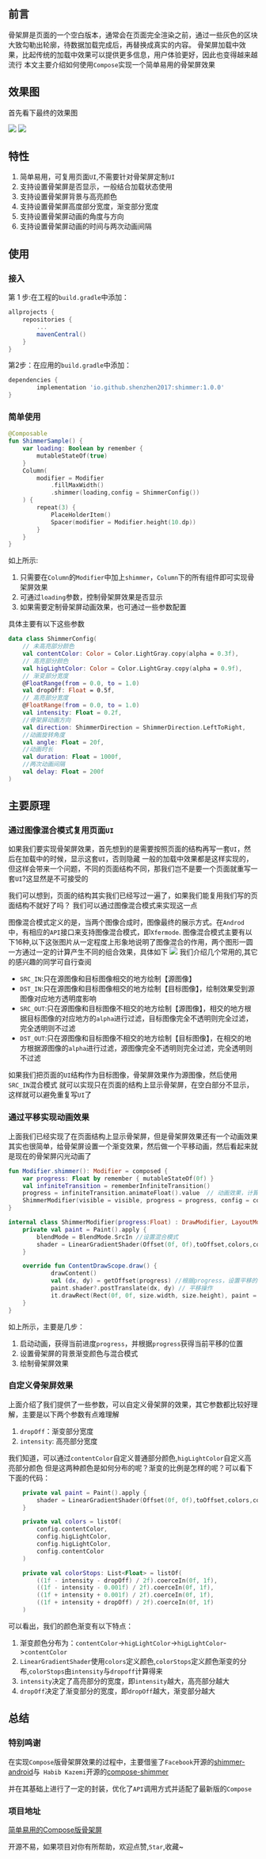 ## 前言
骨架屏是页面的一个空白版本，通常会在页面完全渲染之前，通过一些灰色的区块大致勾勒出轮廓，待数据加载完成后，再替换成真实的内容。
骨架屏加载中效果，比起传统的加载中效果可以提供更多信息，用户体验更好，因此也变得越来越流行
本文主要介绍如何使用`Compose`实现一个简单易用的骨架屏效果

## 效果图
首先看下最终的效果图

![](https://raw.githubusercontents.com/shenzhen2017/resource/main/2021/september/p1.gif)
![](https://raw.githubusercontents.com/shenzhen2017/resource/main/2021/september/p2.gif)

## 特性
1. 简单易用，可复用页面`UI`,不需要针对骨架屏定制`UI`
2. 支持设置骨架屏是否显示，一般结合加载状态使用
3. 支持设置骨架屏背景与高亮颜色
4. 支持设置骨架屏高度部分宽度，渐变部分宽度
5. 支持设置骨架屏动画的角度与方向
6. 支持设置骨架屏动画的时间与两次动画间隔

## 使用
### 接入
第 1 步:在工程的`build.gradle`中添加：
```groovy
allprojects {
	repositories {
		...
		mavenCentral()
	}
}
```

第2步：在应用的`build.gradle`中添加：
```groovy
dependencies {
        implementation 'io.github.shenzhen2017:shimmer:1.0.0'
}
```

### 简单使用
```kotlin
@Composable
fun ShimmerSample() {
    var loading: Boolean by remember {
        mutableStateOf(true)
    }
    Column(
        modifier = Modifier
            .fillMaxWidth()
            .shimmer(loading,config = ShimmerConfig())
    ) {
        repeat(3) {
            PlaceHolderItem()
            Spacer(modifier = Modifier.height(10.dp))
        }
    }
}
```
如上所示:
1. 只需要在`Column`的`Modifier`中加上`shimmer`，`Column`下的所有组件即可实现骨架屏效果
2. 可通过`loading`参数，控制骨架屏效果是否显示
3. 如果需要定制骨架屏动画效果，也可通过一些参数配置

具体主要有以下这些参数
```kotlin
data class ShimmerConfig(
    // 未高亮部分颜色
    val contentColor: Color = Color.LightGray.copy(alpha = 0.3f),
    // 高亮部分颜色
    val higLightColor: Color = Color.LightGray.copy(alpha = 0.9f),
    // 渐变部分宽度
    @FloatRange(from = 0.0, to = 1.0)
    val dropOff: Float = 0.5f,
    // 高亮部分宽度
    @FloatRange(from = 0.0, to = 1.0)
    val intensity: Float = 0.2f,
    //骨架屏动画方向
    val direction: ShimmerDirection = ShimmerDirection.LeftToRight,
    //动画旋转角度
    val angle: Float = 20f,
    //动画时长
    val duration: Float = 1000f,
    //两次动画间隔
    val delay: Float = 200f
)
```

## 主要原理
### 通过图像混合模式复用页面`UI`
如果我们要实现骨架屏效果，首先想到的是需要按照页面的结构再写一套`UI`，然后在加载中的时候，显示这套`UI`，否则隐藏
一般的加载中效果都是这样实现的，但这样会带来一个问题，不同的页面结构不同，那我们岂不是要一个页面就重写一套`UI`?这显然是不可接受的

我们可以想到，页面的结构其实我们已经写过一遍了，如果我们能复用我们写的页面结构不就好了吗？
我们可以通过图像混合模式来实现这一点

图像混合模式定义的是，当两个图像合成时，图像最终的展示方式。在`Androd`中，有相应的`API`接口来支持图像混合模式，即`Xfermode`.
图像混合模式主要有以下16种,以下这张图片从一定程度上形象地说明了图像混合的作用，两个图形一圆一方通过一定的计算产生不同的组合效果，具体如下
![](https://p1-jj.byteimg.com/tos-cn-i-t2oaga2asx/gold-user-assets/2019/10/24/16dfbb120666a993~tplv-t2oaga2asx-watermark.awebp)
我们介绍几个常用的,其它的感兴趣的同学可自行查阅
- `SRC_IN`:只在源图像和目标图像相交的地方绘制【源图像】
- `DST_IN`:只在源图像和目标图像相交的地方绘制【目标图像】，绘制效果受到源图像对应地方透明度影响
- `SRC_OUT`:只在源图像和目标图像不相交的地方绘制【源图像】，相交的地方根据目标图像的对应地方的`alpha`进行过滤，目标图像完全不透明则完全过滤，完全透明则不过滤
- `DST_OUT`:只在源图像和目标图像不相交的地方绘制【目标图像】，在相交的地方根据源图像的`alpha`进行过滤，源图像完全不透明则完全过滤，完全透明则不过滤

如果我们把页面的`UI`结构作为目标图像，骨架屏效果作为源图像，然后使用`SRC_IN`混合模式
就可以实现只在页面的结构上显示骨架屏，在空白部分不显示，这样就可以避免重复写`UI`了

### 通过平移实现动画效果
上面我们已经实现了在页面结构上显示骨架屏，但是骨架屏效果还有一个动画效果
其实也很简单，给骨架屏设置一个渐变效果，然后做一个平移动画，然后看起来就是现在的骨架屏闪光动画了
```kotlin
fun Modifier.shimmer(): Modifier = composed {
    var progress: Float by remember { mutableStateOf(0f) }
    val infiniteTransition = rememberInfiniteTransition()
    progress = infiniteTransition.animateFloat().value  // 动画效果，计算百分比
    ShimmerModifier(visible = visible, progress = progress, config = config)
}

internal class ShimmerModifier(progress:Float) : DrawModifier, LayoutModifier {
    private val paint = Paint().apply {
        blendMode = BlendMode.SrcIn //设置混合模式
        shader = LinearGradientShader(Offset(0f, 0f),toOffset,colors,colorStops)//设置渐变色
    }

    override fun ContentDrawScope.draw() {
            drawContent()
            val (dx, dy) = getOffset(progress) //根据progress，设置平移的位置
            paint.shader?.postTranslate(dx, dy) // 平移操作
            it.drawRect(Rect(0f, 0f, size.width, size.height), paint = paint)//绘制骨架屏效果
    }
}
```
如上所示，主要是几步：
1. 启动动画，获得当前进度`progress`，并根据`progress`获得当前平移的位置
2. 设置骨架屏的背景渐变颜色与混合模式
3. 绘制骨架屏效果

### 自定义骨架屏效果
上面介绍了我们提供了一些参数，可以自定义骨架屏的效果，其它参数都比较好理解，主要是以下两个参数有点难理解
1. `dropOff`：渐变部分宽度
2. `intensity`: 高亮部分宽度

我们知道，可以通过`contentColor`自定义普通部分颜色,`higLightColor`自定义高亮部分颜色
但是这两种颜色是如何分布的呢？渐变的比例是怎样的呢？可以看下下面的代码：
```kotlin
    private val paint = Paint().apply {
        shader = LinearGradientShader(Offset(0f, 0f),toOffset,colors,colorStops)//设置渐变色
    }

    private val colors = listOf(
        config.contentColor,
        config.higLightColor,
        config.higLightColor,
        config.contentColor
    )

    private val colorStops: List<Float> = listOf(
        ((1f - intensity - dropOff) / 2f).coerceIn(0f, 1f),
        ((1f - intensity - 0.001f) / 2f).coerceIn(0f, 1f),
        ((1f + intensity + 0.001f) / 2f).coerceIn(0f, 1f),
        ((1f + intensity + dropOff) / 2f).coerceIn(0f, 1f)
    )
```
可以看出，我们的颜色渐变有以下特点：
1. 渐变颜色分布为：`contentColor`->`higLightColor`->`higLightColor`->`contentColor`
2. `LinearGradientShader`使用`colors`定义颜色,`colorStops`定义颜色渐变的分布,`colorStops`由`intensity`与`dropoff`计算得来
3. `intensity`决定了高亮部分的宽度，即`intensity`越大，高亮部分越大
4. `dropOff`决定了渐变部分的宽度，即`dropOff`越大，渐变部分越大

## 总结
### 特别鸣谢
在实现`Compose`版骨架屏效果的过程中，主要借鉴了`Facebook`开源的[shimmer-android](https://github.com/facebook/shimmer-android)与`
Habib Kazemi`开源的[compose-shimmer](https://github.com/kazemihabib/compose-shimmer)

并在其基础上进行了一定的封装，优化了`API`调用方式并适配了最新版的`Compose`

### 项目地址
[简单易用的Compose版骨架屏](https://github.com/shenzhen2017/ComposeShimmer)

开源不易，如果项目对你有所帮助，欢迎点赞,`Star`,收藏~